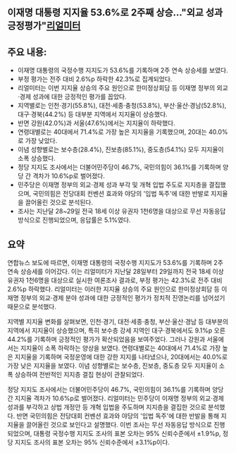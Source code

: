 ## 이재명 대통령 지지율 53.6%로 2주째 상승…"외교 성과 긍정평가"[리얼미터](종합)

## 주요 내용:
*   이재명 대통령의 국정수행 지지도가 53.6%를 기록하며 2주 연속 상승세를 보였다.
*   부정 평가는 전주 대비 2.6%p 하락한 42.3%로 집계되었다.
*   리얼미터는 이번 지지율 상승의 주요 원인으로 한미정상회담 등 이재명 정부의 외교·경제 성과에 대한 긍정적인 평가를 꼽았다.
*   지역별로는 인천·경기(55.8%), 대전·세종·충청(53.8%), 부산·울산·경남(52.8%), 대구·경북(44.2%) 등 대부분 지역에서 지지율이 상승했다.
*   반면 강원(42.0%)과 서울(47.6%)에서는 지지율이 하락했다.
*   연령대별로는 40대에서 71.4%로 가장 높은 지지율을 기록했으며, 20대는 40.0%로 가장 낮았다.
*   이념 성향별로는 보수층(28.4%), 진보층(85.1%), 중도층(54.1%) 모두 지지율이 소폭 상승했다.
*   정당 지지도 조사에서는 더불어민주당이 46.7%, 국민의힘이 36.1%를 기록하며 양당 간 격차가 10.6%p로 벌어졌다.
*   민주당은 이재명 정부의 외교·경제 성과 부각 및 개혁 입법 주도로 지지층을 결집했으며, 국민의힘은 전당대회 컨벤션 효과와 야당의 '입법 독주'에 대한 반발로 지지율을 끌어올린 것으로 분석된다.
*   조사는 지난달 28~29일 전국 18세 이상 유권자 1천6명을 대상으로 무선 자동응답 방식으로 진행되었으며, 응답률은 5.1%였다.

## 요약
연합뉴스 보도에 따르면, 이재명 대통령의 국정수행 지지도가 53.6%를 기록하며 2주 연속 상승세를 이어갔다. 이는 리얼미터가 지난달 28일부터 29일까지 전국 18세 이상 유권자 1천6명을 대상으로 실시한 여론조사 결과로, 부정 평가는 42.3%로 전주 대비 2.6%p 하락했다. 리얼미터는 이러한 지지율 상승의 주요 원인으로 한미정상회담 등 이재명 정부의 외교·경제 분야 성과에 대한 긍정적인 평가가 정치적 진영논리를 넘어섰기 때문으로 분석했다.

지역별 지지율 변화를 살펴보면, 인천·경기, 대전·세종·충청, 부산·울산·경남 등 대부분의 지역에서 지지율이 상승했으며, 특히 보수층 강세 지역인 대구·경북에서도 9.1%p 오른 44.2%를 기록하며 긍정적인 평가가 확산되었음을 보여주었다. 그러나 강원과 서울에서는 지지율이 소폭 하락하는 양상을 보였다. 연령대별로는 40대에서 71.4%로 가장 높은 지지율을 기록하며 국정운영에 대한 강한 지지를 나타냈으나, 20대에서는 40.0%로 가장 낮은 지지율을 보였다. 이념 성향별로는 보수층, 진보층, 중도층 모두 지지율이 소폭 상승하여 전반적인 지지층 결집 현상이 관찰되었다.

정당 지지도 조사에서는 더불어민주당이 46.7%, 국민의힘이 36.1%를 기록하며 양당 간 지지율 격차가 10.6%p로 벌어졌다. 리얼미터는 민주당이 이재명 정부의 외교·경제 성과를 부각하고 상법 개정안 등 개혁 입법을 주도하며 지지층을 결집한 것으로 분석했다. 반면 국민의힘은 전당대회 컨벤션 효과와 야당의 '입법 독주'에 대한 반발을 통해 지지율을 끌어올린 것으로 보인다고 설명했다. 이번 조사는 무선 자동응답 방식으로 진행되었으며, 대통령 국정수행 지지도 조사의 표본 오차는 95% 신뢰수준에서 ±1.9%p, 정당 지지도 조사의 표본 오차는 95% 신뢰수준에서 ±3.1%p이다.
